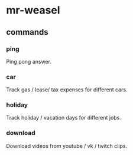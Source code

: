 # mr-weasel

## commands

### ping

Ping pong answer.

### car

Track gas / lease/ tax expenses for different cars.

### holiday

Track holiday / vacation days for different jobs.


### download

Download videos from youtube / vk / twitch clips.

